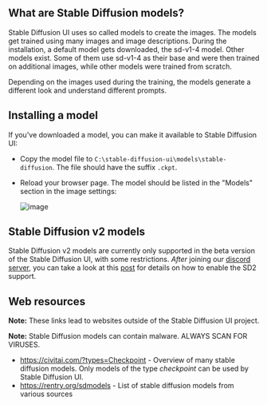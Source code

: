## What are Stable Diffusion models?
Stable Diffusion UI uses so called models to create the images. The models get trained using many images and image descriptions. During the installation,
a default model gets downloaded, the sd-v1-4 model. Other models exist. Some of them use sd-v1-4 as their base and were then trained on additional images, while other models were trained from scratch.

Depending on the images used during the training, the models generate a different look and understand different prompts.

## Installing a model
If you've downloaded a model, you can make it available to Stable Diffusion UI:
- Copy the model file to `C:\stable-diffusion-ui\models\stable-diffusion`. The file should have the suffix `.ckpt`.
- Reload your browser page. The model should be listed in the "Models" section in the image settings:

    ![image](https://user-images.githubusercontent.com/5852422/197419759-45cba5a7-58ef-4fff-a6b2-80536d7f609e.png)

## Stable Diffusion v2 models
Stable Diffusion v2 models are currently only supported in the beta version of the Stable Diffusion UI, with some restrictions. *After* joining our [discord server](https://discord.com/invite/u9yhsFmEkB), you can take a look at this [post](https://discord.com/channels/1014774730907209781/1023840914667483166/1046703577126678608) for details on how to enable the SD2 support.

## Web resources
**Note:** These links lead to websites outside of the Stable Diffusion UI project.

**Note:** Stable Diffusion models can contain malware. ALWAYS SCAN FOR VIRUSES.

- https://civitai.com/?types=Checkpoint - Overview of many stable diffusion models. Only models of the type _checkpoint_ can be used by Stable Diffusion UI.
- https://rentry.org/sdmodels - List of stable diffusion models from various sources